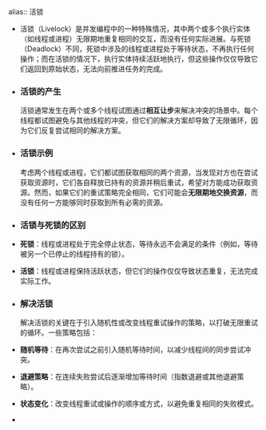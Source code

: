 alias:: 活锁

- 活锁（Livelock）是并发编程中的一种特殊情况，其中两个或多个执行实体（如线程或进程）无限期地重复相同的交互，而没有任何实际进展。与死锁（Deadlock）不同，死锁中涉及的线程或进程处于等待状态，不再执行任何操作；而在活锁的情况下，执行实体持续活跃地执行，但这些操作仅仅导致它们返回到原始状态，无法向前推进任务的完成。
- ### 活锁的产生
  
  活锁通常发生在两个或多个线程试图通过**相互让步**来解决冲突的场景中。每个线程都试图避免与其他线程的冲突，但它们的解决方案却导致了无限循环，因为它们反复尝试相同的解决方案。
- ### 活锁示例
  
  考虑两个线程或进程，它们都试图获取相同的两个资源，当发现对方也在尝试获取资源时，它们各自释放已持有的资源并稍后重试，希望对方能成功获取资源。然而，如果它们的重试策略完全相同，它们可能会**无限期地交换资源**，而没有任何一方能够同时获取到所有必需的资源。
- ### 活锁与死锁的区别
- **死锁**：线程或进程处于完全停止状态，等待永远不会满足的条件（例如，等待被另一个已停止的线程持有的锁）。
- **活锁**：线程或进程保持活跃状态，但它们的操作仅仅导致状态重复，无法完成实际工作。
- ### 解决活锁
  
  解决活锁的关键在于引入随机性或改变线程重试操作的策略，以打破无限重试的循环。一些策略包括：
- **随机等待**：在再次尝试之前引入随机等待时间，以减少线程间的同步尝试冲突。
- **退避策略**：在连续失败尝试后逐渐增加等待时间（指数退避或其他退避策略）。
- **状态变化**：改变线程重试或操作的顺序或方式，以避免重复相同的失败模式。
-